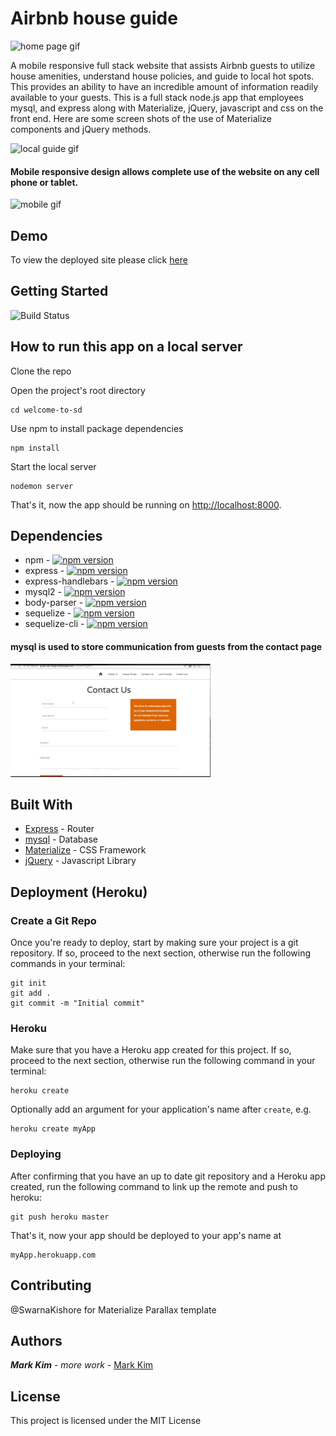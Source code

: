 # Airbnb house guide 
![home page gif](/assets/images/homepage.gif)


A mobile responsive full stack website that assists Airbnb guests to utilize house amenities, understand house policies, and guide to local hot spots.
This provides an ability to have an incredible amount of information readily available to your guests.
This is a full stack node.js app that employees mysql, and express along with Materialize, jQuery, javascript and css on the front end.
Here are some screen shots of the use of Materialize components and jQuery methods.

![local guide gif](/assets/images/localguide.gif)


#### Mobile responsive design allows complete use of the website on any cell phone or tablet.


![mobile gif](/assets/images/mobileresponsive.gif)

## Demo
To view the deployed site please click [here](http://guide-san-diego.herokuapp.com/) 

## Getting Started
![Build Status](https://travis-ci.org/dwyl/esta.svg?branch=master)

## How to run this app on a local server

Clone the repo

Open the project's root directory

```
cd welcome-to-sd
```

Use npm to install package dependencies

```
npm install
```

Start the local server

```
nodemon server
```

That's it, now the app should be running on <http://localhost:8000>. 



## Dependencies
* npm - [![npm version](https://badge.fury.io/js/npm.svg)](https://badge.fury.io/js/npm)
* express    -        [![npm version](https://badge.fury.io/js/express.svg)](https://badge.fury.io/js/express)
* express-handlebars - [![npm version](https://badge.fury.io/js/express-handlebars.svg)](https://badge.fury.io/js/express-handlebars)
* mysql2 -              [![npm version](https://badge.fury.io/js/mysql2.svg)](https://badge.fury.io/js/mysql2)
* body-parser  -       [![npm version](https://badge.fury.io/js/body-parser.svg)](https://badge.fury.io/js/body-parser)
* sequelize     -     [![npm version](https://badge.fury.io/js/sequelize.svg)](https://badge.fury.io/js/sequelize)
* sequelize-cli  -    [![npm version](https://badge.fury.io/js/sequelize-cli.svg)](https://badge.fury.io/js/sequelize-cli)

#### mysql is used to store communication from guests from the contact page

![contact gif](/assets/images/contact_pg.gif)


## Built With

* [Express](http://www.dropwizard.io/1.0.2/docs/) - Router
* [mysql](https://mysql.com) - Database
* [Materialize](https://materialize.css.com/) - CSS Framework
* [jQuery](https://jquery.com/) - Javascript Library


## Deployment (Heroku)

### Create a Git Repo

Once you're ready to deploy, start by making sure your project is a git repository. If so, proceed to the next section, otherwise run the following commands in your terminal:

```
git init
git add .
git commit -m "Initial commit"
```

### Heroku

Make sure that you have a Heroku app created for this project. If so, proceed to the next section, otherwise run the following command in your terminal:

```
heroku create
```

Optionally add an argument for your application's name after `create`, e.g.

```
heroku create myApp
```

### Deploying


After confirming that you have an up to date git repository and a Heroku app created, run the following command to link up the remote and push to heroku:
```
git push heroku master
```
That's it, now your app should be deployed to your app's name at
```
myApp.herokuapp.com
```
## Contributing
@SwarnaKishore for Materialize Parallax template

## Authors

***Mark Kim*** - *more work* - [Mark Kim](https://github.com/markjnkim)


## License

This project is licensed under the MIT License 
